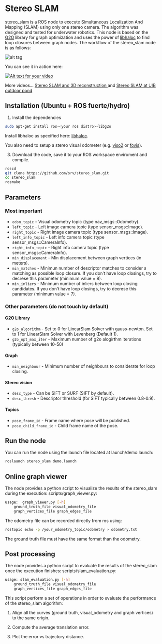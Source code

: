 Stereo SLAM
=============

stereo_slam is a [ROS][link_ros] node to execute Simultaneous Localization And Mapping (SLAM) using only one stereo camera. The algorithm was designed and tested for underwater robotics. This node is based on the [G2O][link_g2o] library for graph optimization and uses the power of [libhaloc][link_libhaloc] to find loop closures between graph nodes. The workflow of the stereo_slam node is as follows:

![alt tag](https://raw.github.com/srv/stereo_slam/hydro/resources/flowchart.png)

You can see it in action here:

[![Alt text for your video](http://img.youtube.com/vi/h3FfXafuOvE/0.jpg)](http://www.youtube.com/watch?v=h3FfXafuOvE)

More videos...
[Stereo SLAM and 3D reconstruction ][link_yt_1] and 
[Stereo SLAM at UIB outdoor pond][link_yt_2]

Installation (Ubuntu + ROS fuerte/hydro)
-------

1) Install the dependencies
```bash
sudo apt-get install ros-<your ros distro>-libg2o
```

Install libhaloc as specified here: [libhaloc][link_libhaloc].

You also need to setup a stereo visual odometer (e.g. [viso2][link_viso2] or [fovis][link_fovis]).

3) Download the code, save it to your ROS workspace enviroment and compile.
```bash
roscd
git clone https://github.com/srv/stereo_slam.git
cd stereo_slam
rosmake
```


Parameters
-------

### Most important ###

* `odom_topic` - Visual odometry topic (type nav_msgs::Odometry).
* `left_topic` - Left image camera topic (type sensor_msgs::Image).
* `right_topic` - Right image camera topic (type sensor_msgs::Image).
* `left_info_topic` - Left info camera topic (type sensor_msgs::CameraInfo).
* `right_info_topic` - Right info camera topic (type sensor_msgs::CameraInfo).
* `min_displacement` - Min displacement between graph vertices (in meters).
* `min_matches` - Minimun number of descriptor matches to consider a matching as possible loop closure. If you don't have loop closings, try to decrese this parameter (minimum value = 8).
* `min_inliers` - Minimum number of inliers between loop closing candidates. If you don't have loop closings, try to decrese this parameter (minimum value = 7).


### Other parameters (do not touch by default) ###

#### G2O Library ####
* `g2o_algorithm` - Set to 0 for LinearSlam Solver with gauss-newton. Set to 1 for LinearSlam Solver with Levenberg (Default 1).
* `g2o_opt_max_iter` - Maximum number of g2o alogirthm iterations (typically between 10-50)

#### Graph ####
* `min_neighbour` - Minimum number of neighbours to considerate for loop closing.

#### Stereo vision ####
* `desc_type` - Can be SIFT or SURF (SIFT by default).
* `desc_thresh` - Descriptor threshold (for SIFT typically between 0.8-0.9).

#### Topics ####
* `pose_frame_id` - Frame name where pose will be published.
* `pose_child_frame_id` - Child frame name of the pose.


Run the node
-------

You can run the node using the launch file located at launch/demo.launch:
```bash
roslaunch stereo_slam demo.launch
```


Online graph viewer
-------

The node provides a python script to visualize the results of the stereo_slam during the execution: scripts/graph_viewer.py:

```bash
usage: 	graph_viewer.py [-h]
	ground_truth_file visual_odometry_file
	graph_vertices_file graph_edges_file
```

The odometry file can be recorded directly from ros using:
```bash
rostopic echo -p /your_odometry_topic/odometry > odometry.txt
```

The ground truth file must have the same format than the odometry.


Post processing
-------

The node provides a python script to evaluate the results of the stereo_slam once the execution finishes: scripts/slam_evaluation.py:

```bash
usage: slam_evaluation.py [-h]
	ground_truth_file visual_odometry_file
	graph_vertices_file graph_edges_file
```

This script perform a set of operations in order to evaluate the performance of the stereo_slam algorithm:

1) Align all the curves (ground truth, visual_odometry and graph vertices) to the same origin.

2) Compute the average translation error.

3) Plot the error vs trajectory distance.


[link_ros]: http://www.ros.org/
[link_viso2]: http://wiki.ros.org/viso2_ros
[link_fovis]: http://wiki.ros.org/fovis_ros
[link_g2o]: http://wiki.ros.org/g2o
[link_libhaloc]: https://github.com/srv/libhaloc
[link_yt_1]: http://www.youtube.com/watch?v=GXOhWmzSqUM
[link_yt_2]: http://www.youtube.com/watch?v=8NR6ono1SUI
